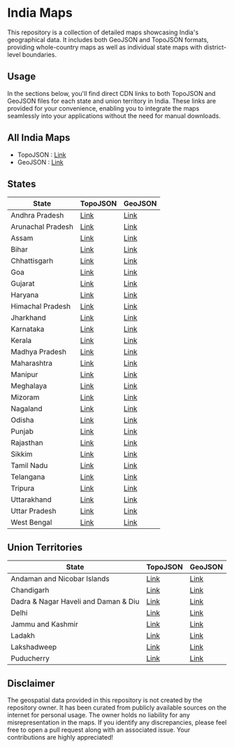 # India Maps
This repository is a collection of detailed maps showcasing India's geographical data. It includes both GeoJSON and TopoJSON formats, providing whole-country maps as well as individual state maps with district-level boundaries.

## Usage

In the sections below, you'll find direct CDN links to both TopoJSON and GeoJSON files for each state and union territory in India. These links are provided for your convenience, enabling you to integrate the maps seamlessly into your applications without the need for manual downloads.

## All India Maps

- TopoJSON : [Link](https://cdn.jsdelivr.net/gh/udit-001/india-maps-data@db31a3e/topojson/india.json)
- GeoJSON : [Link](https://cdn.jsdelivr.net/gh/udit-001/india-maps-data@db31a3e/geojson/india.geojson)

## States

| State             | TopoJSON                                                                                       | GeoJSON                                                                                       |
|-------------------|-------------------------------------------------------------------------------------------------|-----------------------------------------------------------------------------------------------|
| Andhra Pradesh    | [Link](https://cdn.jsdelivr.net/gh/udit-001/india-maps-data@db31a3e/topojson/states/andhra-pradesh.json)     | [Link](https://cdn.jsdelivr.net/gh/udit-001/india-maps-data@db31a3e/geojson/states/andhra-pradesh.geojson)   |
| Arunachal Pradesh | [Link](https://cdn.jsdelivr.net/gh/udit-001/india-maps-data@db31a3e/topojson/states/arunachal-pradesh.json)  | [Link](https://cdn.jsdelivr.net/gh/udit-001/india-maps-data@db31a3e/geojson/states/arunachal-pradesh.geojson)|
| Assam             | [Link](https://cdn.jsdelivr.net/gh/udit-001/india-maps-data@db31a3e/topojson/states/assam.json)              | [Link](https://cdn.jsdelivr.net/gh/udit-001/india-maps-data@db31a3e/geojson/states/assam.geojson)           |
| Bihar             | [Link](https://cdn.jsdelivr.net/gh/udit-001/india-maps-data@db31a3e/topojson/states/bihar.json)              | [Link](https://cdn.jsdelivr.net/gh/udit-001/india-maps-data@db31a3e/geojson/states/bihar.geojson)           |
| Chhattisgarh      | [Link](https://cdn.jsdelivr.net/gh/udit-001/india-maps-data@db31a3e/topojson/states/chhattisgarh.json)       | [Link](https://cdn.jsdelivr.net/gh/udit-001/india-maps-data@db31a3e/geojson/states/chhattisgarh.geojson)    |
| Goa               | [Link](https://cdn.jsdelivr.net/gh/udit-001/india-maps-data@db31a3e/topojson/states/goa.json)                | [Link](https://cdn.jsdelivr.net/gh/udit-001/india-maps-data@db31a3e/geojson/states/goa.geojson)             |
| Gujarat           | [Link](https://cdn.jsdelivr.net/gh/udit-001/india-maps-data@db31a3e/topojson/states/gujarat.json)            | [Link](https://cdn.jsdelivr.net/gh/udit-001/india-maps-data@db31a3e/geojson/states/gujarat.geojson)         |
| Haryana           | [Link](https://cdn.jsdelivr.net/gh/udit-001/india-maps-data@db31a3e/topojson/states/haryana.json)            | [Link](https://cdn.jsdelivr.net/gh/udit-001/india-maps-data@db31a3e/geojson/states/haryana.geojson)         |
| Himachal Pradesh  | [Link](https://cdn.jsdelivr.net/gh/udit-001/india-maps-data@db31a3e/topojson/states/himachal-pradesh.json)   | [Link](https://cdn.jsdelivr.net/gh/udit-001/india-maps-data@db31a3e/geojson/states/himachal-pradesh.geojson)|
| Jharkhand         | [Link](https://cdn.jsdelivr.net/gh/udit-001/india-maps-data@db31a3e/topojson/states/jharkhand.json)          | [Link](https://cdn.jsdelivr.net/gh/udit-001/india-maps-data@db31a3e/geojson/states/jharkhand.geojson)       |
| Karnataka         | [Link](https://cdn.jsdelivr.net/gh/udit-001/india-maps-data@db31a3e/topojson/states/karnataka.json)          | [Link](https://cdn.jsdelivr.net/gh/udit-001/india-maps-data@db31a3e/geojson/states/karnataka.geojson)       |
| Kerala            | [Link](https://cdn.jsdelivr.net/gh/udit-001/india-maps-data@db31a3e/topojson/states/kerala.json)             | [Link](https://cdn.jsdelivr.net/gh/udit-001/india-maps-data@db31a3e/geojson/states/kerala.geojson)          |
| Madhya Pradesh    | [Link](https://cdn.jsdelivr.net/gh/udit-001/india-maps-data@db31a3e/topojson/states/madhya-pradesh.json)     | [Link](https://cdn.jsdelivr.net/gh/udit-001/india-maps-data@db31a3e/geojson/states/madhya-pradesh.geojson) |
| Maharashtra       | [Link](https://cdn.jsdelivr.net/gh/udit-001/india-maps-data@db31a3e/topojson/states/maharashtra.json)        | [Link](https://cdn.jsdelivr.net/gh/udit-001/india-maps-data@db31a3e/geojson/states/maharashtra.geojson)    |
| Manipur           | [Link](https://cdn.jsdelivr.net/gh/udit-001/india-maps-data@db31a3e/topojson/states/manipur.json)            | [Link](https://cdn.jsdelivr.net/gh/udit-001/india-maps-data@db31a3e/geojson/states/manipur.geojson)        |
| Meghalaya         | [Link](https://cdn.jsdelivr.net/gh/udit-001/india-maps-data@db31a3e/topojson/states/meghalaya.json)          | [Link](https://cdn.jsdelivr.net/gh/udit-001/india-maps-data@db31a3e/geojson/states/meghalaya.geojson)      |
| Mizoram           | [Link](https://cdn.jsdelivr.net/gh/udit-001/india-maps-data@db31a3e/topojson/states/mizoram.json)            | [Link](https://cdn.jsdelivr.net/gh/udit-001/india-maps-data@db31a3e/geojson/states/mizoram.geojson)        |
| Nagaland          | [Link](https://cdn.jsdelivr.net/gh/udit-001/india-maps-data@db31a3e/topojson/states/nagaland.json)           | [Link](https://cdn.jsdelivr.net/gh/udit-001/india-maps-data@db31a3e/geojson/states/nagaland.geojson)       |
| Odisha            | [Link](https://cdn.jsdelivr.net/gh/udit-001/india-maps-data@db31a3e/topojson/states/odisha.json)             | [Link](https://cdn.jsdelivr.net/gh/udit-001/india-maps-data@db31a3e/geojson/states/odisha.geojson)         |
| Punjab            | [Link](https://cdn.jsdelivr.net/gh/udit-001/india-maps-data@db31a3e/topojson/states/punjab.json)             | [Link](https://cdn.jsdelivr.net/gh/udit-001/india-maps-data@db31a3e/geojson/states/punjab.geojson)         |
| Rajasthan         | [Link](https://cdn.jsdelivr.net/gh/udit-001/india-maps-data@db31a3e/topojson/states/rajasthan.json)          | [Link](https://cdn.jsdelivr.net/gh/udit-001/india-maps-data@db31a3e/geojson/states/rajasthan.geojson)      |
| Sikkim            | [Link](https://cdn.jsdelivr.net/gh/udit-001/india-maps-data@db31a3e/topojson/states/sikkim.json)             | [Link](https://cdn.jsdelivr.net/gh/udit-001/india-maps-data@db31a3e/geojson/states/sikkim.geojson)         |
| Tamil Nadu        | [Link](https://cdn.jsdelivr.net/gh/udit-001/india-maps-data@db31a3e/topojson/states/tamil-nadu.json)         | [Link](https://cdn.jsdelivr.net/gh/udit-001/india-maps-data@db31a3e/geojson/states/tamil-nadu.geojson)     |
| Telangana         | [Link](https://cdn.jsdelivr.net/gh/udit-001/india-maps-data@db31a3e/topojson/states/telangana.json)          | [Link](https://cdn.jsdelivr.net/gh/udit-001/india-maps-data@db31a3e/geojson/states/telangana.geojson)      |
| Tripura           | [Link](https://cdn.jsdelivr.net/gh/udit-001/india-maps-data@db31a3e/topojson/states/tripura.json)            | [Link](https://cdn.jsdelivr.net/gh/udit-001/india-maps-data@db31a3e/geojson/states/tripura.geojson)        |
| Uttarakhand       | [Link](https://cdn.jsdelivr.net/gh/udit-001/india-maps-data@db31a3e/topojson/states/uttarakhand.json)        | [Link](https://cdn.jsdelivr.net/gh/udit-001/india-maps-data@db31a3e/geojson/states/uttarakhand.geojson)    |
| Uttar Pradesh     | [Link](https://cdn.jsdelivr.net/gh/udit-001/india-maps-data@db31a3e/topojson/states/uttar-pradesh.json)      | [Link](https://cdn.jsdelivr.net/gh/udit-001/india-maps-data@db31a3e/geojson/states/uttar-pradesh.geojson)  |
| West Bengal       | [Link](https://cdn.jsdelivr.net/gh/udit-001/india-maps-data@db31a3e/topojson/states/west-bengal.json)        | [Link](https://cdn.jsdelivr.net/gh/udit-001/india-maps-data@db31a3e/geojson/states/west-bengal.geojson)    |





## Union Territories

| State                                       | TopoJSON | GeoJSON |
|---------------------------------------------|----------|---------|
| Andaman and Nicobar Islands                | [Link](https://cdn.jsdelivr.net/gh/udit-001/india-maps-data@db31a3e/topojson/states/andaman-nicobar-islands.json) | [Link](https://cdn.jsdelivr.net/gh/udit-001/india-maps-data@db31a3e/geojson/states/andaman-nicobar-islands.geojson) |
| Chandigarh                                  | [Link](https://cdn.jsdelivr.net/gh/udit-001/india-maps-data@db31a3e/topojson/states/chandigarh.geojson) | [Link](https://cdn.jsdelivr.net/gh/udit-001/india-maps-data@db31a3e/geojson/states/chandigarh.geojson) |
| Dadra & Nagar Haveli and Daman & Diu | [Link](https://cdn.jsdelivr.net/gh/udit-001/india-maps-data@db31a3e/topojson/states/dnh-and-dd.json) | [Link](https://cdn.jsdelivr.net/gh/udit-001/india-maps-data@db31a3e/geojson/states/dnh-and-dd.geojson) |
| Delhi                                       | [Link](https://cdn.jsdelivr.net/gh/udit-001/india-maps-data@db31a3e/topojson/states/delhi.geojson) | [Link](https://cdn.jsdelivr.net/gh/udit-001/india-maps-data@db31a3e/geojson/states/delhi.geojson) |
| Jammu and Kashmir | [Link](https://cdn.jsdelivr.net/gh/udit-001/india-maps-data@db31a3e/topojson/states/jammu-and-kashmir.json)  | [Link](https://cdn.jsdelivr.net/gh/udit-001/india-maps-data@db31a3e/geojson/states/jammu-and-kashmir.geojson) |
| Ladakh | [Link](https://cdn.jsdelivr.net/gh/udit-001/india-maps-data@db31a3e/topojson/states/ladakh.json)  | [Link](https://cdn.jsdelivr.net/gh/udit-001/india-maps-data@db31a3e/geojson/states/ladakh.geojson)|
| Lakshadweep                                 | [Link](https://cdn.jsdelivr.net/gh/udit-001/india-maps-data@db31a3e/topojson/states/lakshadweep.geojson) | [Link](https://cdn.jsdelivr.net/gh/udit-001/india-maps-data@db31a3e/geojson/states/lakshadweep.geojson) |
| Puducherry                                  | [Link](https://cdn.jsdelivr.net/gh/udit-001/india-maps-data@db31a3e/topojson/states/puducherry.geojson) | [Link](https://cdn.jsdelivr.net/gh/udit-001/india-maps-data@db31a3e/geojson/states/puducherry.geojson) |

## Disclaimer

The geospatial data provided in this repository is not created by the repository owner. It has been curated from publicly available sources on the internet for personal usage. The owner holds no liability for any misrepresentation in the maps. If you identify any discrepancies, please feel free to open a pull request along with an associated issue. Your contributions are highly appreciated!
